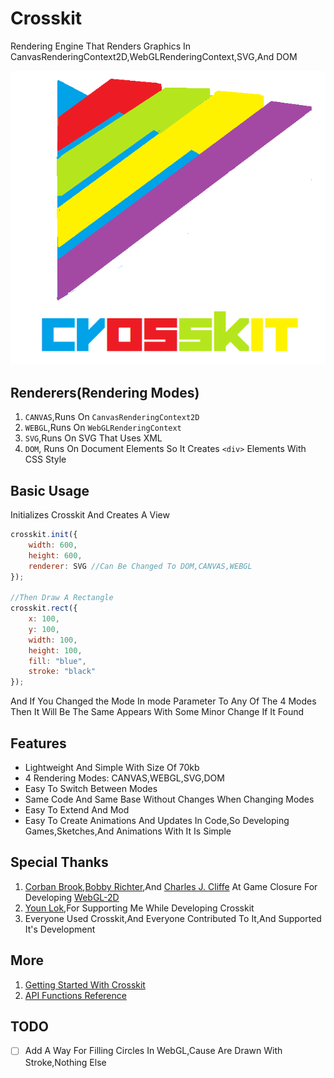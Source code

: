 # Crosskit
Rendering Engine That Renders Graphics In CanvasRenderingContext2D,WebGLRenderingContext,SVG,And DOM

<img src="crosskit_logo_new.png">

## Renderers(Rendering Modes)
1. `CANVAS`,Runs On `CanvasRenderingContext2D`
2. `WEBGL`,Runs On `WebGLRenderingContext`
3. `SVG`,Runs On SVG That Uses XML
4. `DOM`, Runs On Document Elements So It Creates `<div>` Elements With CSS Style 

## Basic Usage
Initializes Crosskit And Creates A View
```javascript
crosskit.init({
    width: 600,
    height: 600,
    renderer: SVG //Can Be Changed To DOM,CANVAS,WEBGL
});

//Then Draw A Rectangle
crosskit.rect({
    x: 100,
    y: 100,
    width: 100,
    height: 100,
    fill: "blue",
    stroke: "black"
});
```
And If You Changed the Mode In mode Parameter To Any Of The 4 Modes Then It Will Be The Same Appears With Some Minor Change If It Found

## Features
- Lightweight And Simple With Size Of 70kb
- 4 Rendering Modes: CANVAS,WEBGL,SVG,DOM
- Easy To Switch Between Modes
- Same Code And Same Base Without Changes When Changing Modes
- Easy To Extend And Mod
- Easy To Create Animations And Updates In Code,So Developing Games,Sketches,And Animations  With It Is Simple

## Special Thanks
1. [Corban Brook](http://twitter.com/corban),[Bobby Richter](http://twitter.com/secretrobotron),And [Charles J. Cliffe](http://twitter.com/ccliffe) At Game Closure For Developing [WebGL-2D](https://github.com/gameclosure/webgl-2d)
2. [Youn Lok](https://github.com/younlok),For Supporting Me While Developing Crosskit
3. Everyone Used Crosskit,And Everyone Contributed To It,And Supported It's Development

## More
1. [Getting Started With Crosskit](https://github.com/Rabios/Crosskit/blob/master/getting_started.md)
2. [API Functions Reference](https://github.com/Rabios/Crosskit/blob/master/crosskit_api.md)

## TODO
- [ ] Add A Way For Filling Circles In WebGL,Cause Are Drawn With Stroke,Nothing Else		